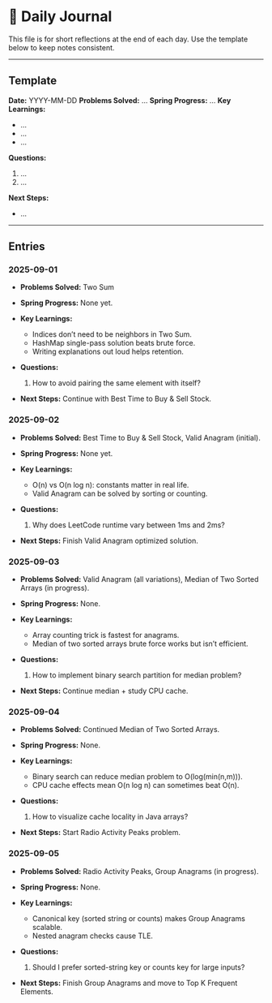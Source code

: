 # 📔 Daily Journal

This file is for short reflections at the end of each day. Use the template below to keep notes consistent.

---

## Template

**Date:** YYYY-MM-DD
**Problems Solved:** …
**Spring Progress:** …
**Key Learnings:**

* …
* …
* …

**Questions:**

1. …
2. …

**Next Steps:**

* …

---

## Entries

### 2025-09-01

* **Problems Solved:** Two Sum
* **Spring Progress:** None yet.
* **Key Learnings:**

  * Indices don’t need to be neighbors in Two Sum.
  * HashMap single-pass solution beats brute force.
  * Writing explanations out loud helps retention.
* **Questions:**

  1. How to avoid pairing the same element with itself?
* **Next Steps:** Continue with Best Time to Buy & Sell Stock.

### 2025-09-02

* **Problems Solved:** Best Time to Buy & Sell Stock, Valid Anagram (initial).
* **Spring Progress:** None yet.
* **Key Learnings:**

  * O(n) vs O(n log n): constants matter in real life.
  * Valid Anagram can be solved by sorting or counting.
* **Questions:**

  1. Why does LeetCode runtime vary between 1ms and 2ms?
* **Next Steps:** Finish Valid Anagram optimized solution.

### 2025-09-03

* **Problems Solved:** Valid Anagram (all variations), Median of Two Sorted Arrays (in progress).
* **Spring Progress:** None.
* **Key Learnings:**

  * Array counting trick is fastest for anagrams.
  * Median of two sorted arrays brute force works but isn’t efficient.
* **Questions:**

  1. How to implement binary search partition for median problem?
* **Next Steps:** Continue median + study CPU cache.

### 2025-09-04

* **Problems Solved:** Continued Median of Two Sorted Arrays.
* **Spring Progress:** None.
* **Key Learnings:**

  * Binary search can reduce median problem to O(log(min(n,m))).
  * CPU cache effects mean O(n log n) can sometimes beat O(n).
* **Questions:**

  1. How to visualize cache locality in Java arrays?
* **Next Steps:** Start Radio Activity Peaks problem.

### 2025-09-05

* **Problems Solved:** Radio Activity Peaks, Group Anagrams (in progress).
* **Spring Progress:** None.
* **Key Learnings:**

  * Canonical key (sorted string or counts) makes Group Anagrams scalable.
  * Nested anagram checks cause TLE.
* **Questions:**

  1. Should I prefer sorted-string key or counts key for large inputs?
* **Next Steps:** Finish Group Anagrams and move to Top K Frequent Elements.
